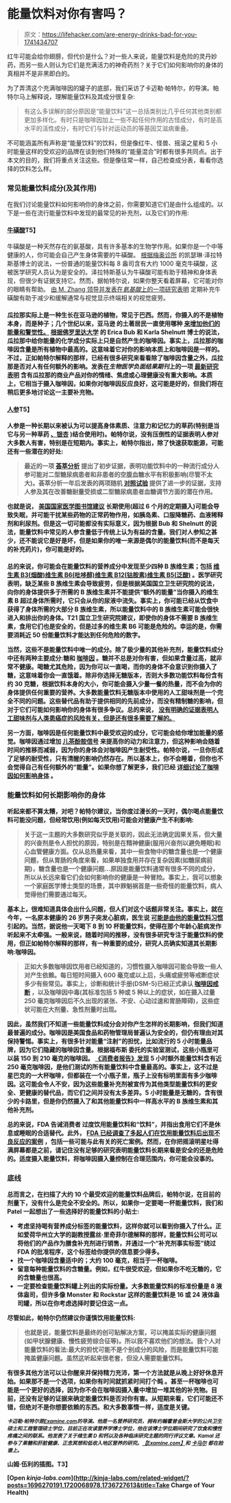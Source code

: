 # 能量饮料对你有害吗？

> 原文：<https://lifehacker.com/are-energy-drinks-bad-for-you-1741434707>

红牛可能会给你翅膀，但代价是什么？对一些人来说，能量饮料是危险的灵丹妙药，而另一些人则认为它们是充满活力的神奇药剂？关于它们如何影响你的身体的真相并不是非黑即白的。



为了弄清这个充满咖啡因的罐子的底部，我们采访了卡迈勒·帕特尔，的导演。帕特尔马上解释说，理解能量饮料及其成分很复杂:

> 有这么多误解的部分原因是“能量饮料”这一总括类别比几乎任何其他类别都更加多样化。有时只是咖啡因加上一些不起任何作用的古怪成分，有时是高水平的活性成分，有时它们与针对运动员的等基因艾滋病重叠。

不可能涵盖所有声称是“能量饮料”的饮料，但是像红牛、怪兽、摇滚之星和 5 小时能量这样的受欢迎的品牌在谈到他们特殊的“能量混合”时都有很多共同点。出于本文的目的，我们将重点关注这些。但是像往常一样，自己检查成分表，看看你选择的饮料怎么样。

### **常见能量饮料成分(及其作用)**

在我们讨论能量饮料如何影响你的身体之前，你需要知道它们是由什么组成的。以下是一些在流行能量饮料中发现的最常见的补充剂，以及它们的作用:

#### [**牛磺酸**](https://en.wikipedia.org/wiki/Taurine)T5】

牛磺酸是一种天然存在的氨基酸，具有许多基本的生物学作用。如果你是一个中等健康的人，你可能会自己产生身体需要的牛磺酸。 [根据梅奥诊所](http://www.mayoclinic.org/healthy-lifestyle/nutrition-and-healthy-eating/expert-answers/taurine/faq-20058177) 的凯瑟琳·泽拉特斯基博士的说法，一份普通的能量饮料每 8 盎司含有大约 1000 毫克牛磺酸，这被医学研究人员认为是安全的。泽拉特斯基认为牛磺酸可能有助于精神和身体表现，但很少有证据支持它。然而，据帕特尔说，如果你整天看着屏幕，它可能对你的眼睛有帮助。 [由 M. Zhang 领导并发表在*氨基酸*上的一项研究表明](http://link.springer.com/article/10.1007/s00726-003-0032-x) 定期补充牛磺酸有助于减少和缓解通常与视觉显示终端相关的视觉疲劳。

#### [](https://en.wikipedia.org/wiki/Guarana)

**瓜拉那实际上是一种生长在亚马逊的植物，常见于巴西。然而，你摄入的不是植物本身，而是种子；几个世纪以来，亚马逊 的土著居民一直使用哪种 [来增加他们的能量和警觉性。](http://www.ncbi.nlm.nih.gov/pmc/articles/PMC2887323/) [根据佛罗里达大学](https://edis.ifas.ufl.edu/fy1324) 的 Erica Bub 和 Karla Shelnutt 博士的说法，瓜拉那中给你能量的化学成分实际上只是自然产生的咖啡因。事实上，瓜拉那的咖啡因含量是所有植物中最高的。这意味着它对你的影响本质上和咖啡因是一样的。不过，正如帕特尔解释的那样，已经有很多研究来看看除了咖啡因含量之外，瓜拉那是否对人有任何额外的影响。发表在*生物医学负面结果期刊*上的一项 [最新研究表明](http://www.ncbi.nlm.nih.gov/pubmed/23706111) 含有瓜拉那的商业产品对你的情绪、焦虑或心理健康没有重大影响。本质上，它相当于摄入咖啡因，如果你对咖啡因反应良好，这可能是好的，但我们将在稍后更多地讨论这一主要补充物。** 

#### **[**人参**](https://en.wikipedia.org/wiki/Ginseng)T5】**

**人参是一种长期以来被认为可以提高身体素质、注意力和记忆力的草药(特别是当它与另一种草药 [、银杏](https://en.wikipedia.org/wiki/Ginkgo_biloba) )结合使用时)。帕特尔说，没有压倒性的证据表明人参对大多数人有害，特别是在短期内。事实上，帕特尔指出，除了快速获取能源，可能还有一些潜在的好处:** 

> **最近的一项 [荟萃分析](http://www.ncbi.nlm.nih.gov/pmc/articles/PMC4180277/) 提出了初步证据，表明功能饮料中的一种流行成分人参可能对二型糖尿病患者和非患者的空腹血糖水平有积极影响(尽管不太大)。荟萃分析一年后发表的两项随机 [对照试验](http://www.ncbi.nlm.nih.gov/pubmed/24456363) 提供了进一步的证据，支持人参及其在改善糖耐量受损或二型糖尿病患者血糖调节方面的潜在作用。**

**也就是说， [美国国家医学图书馆建议](https://www.nlm.nih.gov/medlineplus/druginfo/natural/1000.html) 长期使用(超过 6 个月的定期摄入)可能会导致失眠，并可能干扰某些药物的正常药物作用，如胰岛素、口服降糖药、血液稀释剂和利尿剂。但是这一切可能都没有实际意义，因为根据 Bub 和 Shelnutt 的说法，能量饮料中常见的人参含量低于传统上认为有益的含量。我们对人参知之甚少，还不能说它是好是坏，但是如果你的唯一来源是偶尔的能量饮料(而不是每天的补充药片)，你可能是好的。**

#### **[](https://en.wikipedia.org/wiki/B_vitamins)**

****总的来说，你可能会在能量饮料的营养成分中发现至少四种 B 族维生素；包括 [维生素 B3(烟酸)](https://en.wikipedia.org/wiki/Niacin)[维生素 B6(吡哆醇)](https://en.wikipedia.org/wiki/Vitamin_B6)[维生素 B12(钴胺素)](https://en.wikipedia.org/wiki/Vitamin_B12)[维生素 B5(泛酸)](https://en.wikipedia.org/wiki/Pantothenic_acid) 。医学研究表明，缺乏某些 B 族维生素会导致疲劳，但是根据美国国立卫生研究院的说法，向你的身体提供多于所需的 B 族维生素并不能提供“额外的能量”当你摄入的维生素 B 超过身体所需时，它只会从你的尿液中流失。事实上，你可能已经从饮食中获得了身体所需的大部分 B 族维生素，所以能量饮料中的 B 族维生素可能会很快进入和排出你的身体。T21 国立卫生研究院建议，即使你的身体不需要 B 族维生素，食用它们也是安全的，但是过多的维生素 B6 可能是危险的。幸运的是，你需要消耗近 50 份能量饮料才能达到任何危险的数字。****

****当然，这些不是能量饮料中唯一的成分。除了极少量的其他补充剂，能量饮料成分中还有两种主要成分:糖和 [咖啡因](https://en.wikipedia.org/wiki/Caffeine) 。糖并不总是对你有害，但如果含量过高，就非常不健康。喝糖尤其危险，因为你可以一直喝，而你的身体不会意识到你摄入了糖，这意味着你会一直饿着。除非你选择无糖版本，否则大多数功能饮料每份含有约 30 克糖，根据饮料本身的大小，你可能会摄入少量一餐的热量，而不会为你的身体提供任何重要的营养。大多数能量饮料无糖版本中使用的人工甜味剂是一个完全不同的问题。这些替代品有助于提供相同的先前成分，而没有精制糖的影响，但对于它们可能如何影响你的身体有很多争议。总的来说， [没有明确的证据表明人工甜味剂与人类患癌症的风险有关，但是还有很多需要了解的。](http://vitals.lifehacker.com/how-safe-are-artificial-sweeteners-really-1701310554)****

****另一方面，咖啡因是任何能量饮料中最受欢迎的成分，它可能会给你增加能量的感觉。咖啡因通过增加 [儿茶酚胺信号](http://www.researchgate.net/publication/11594086_Role_of_Catecholamine_Signaling_in_Brain_and_Nervous_System_Functions_New_Insights_from_Mouse_Molecular_Genetic_Study) 来提高你的动力和注意力，但这种影响会随着时间的推移而减弱，因为你的身体会对咖啡因产生耐受性。帕特尔说，一旦你形成了足够的耐受性，只有清醒的影响仍然存在。所以基本上，你不会睡着，但你也不会觉得自己有任何额外的“能量”。如果你想了解更多，我们已经 [详细讨论了咖啡因如何影响身体](https://lifehacker.com/what-caffeine-actually-does-to-your-brain-5585217) 。****

### ******能量饮料如何长期影响你的身体******

****听起来都不算太糟，对吧？帕特尔建议，当你度过漫长的一天时，偶尔喝点能量饮料可能没问题，但经常饮用(例如每天饮用)可能会对健康产生不利影响:****

> ****关于这一主题的大多数研究似乎是关联的，因此无法确定因果关系，但大量的兴奋剂是令人担忧的原因，特别是在精神健康(服用兴奋剂以避免睡眠)和心血管健康方面。仅从总热量来看，其中一些食物中的糖含量也是一个健康问题，但从胃肠的角度来看，如果单独食用并存在复杂因素(如糖尿病前期)，糖含量也是一个健康问题...原因是能量饮料通常有很多不同的成分，所以从长远来看它们会如何影响你的健康是一种冒险。事实上，我可以想象一个家庭医学博士类型的场景，其中罪魁祸首是一些奇怪的能量饮料，病人觉得他们需要通过每天。****

****基本上，很难知道具体会出什么问题，但人们对这个话题非常关注。事实上，就在今年，一名原本健康的 26 岁男子突发心脏病，医生说 [可能是由他的能量饮料习惯](http://www.livescience.com/49890-heart-attack-energy-drink.html) 引起的。当然，据说他一天喝下 8 到 10 杯能量饮料，使得在那个年龄心脏病发作听起来不太牵强。一般来说，随着时间的推移，没有很多研究专注于能量饮料的使用，但正如帕特尔解释的那样，有一种重要的成分，研究人员确实知道其长期影响:咖啡因。****

> ****正如大多数咖啡因饮用者已经知道的，习惯性摄入咖啡因可能会导致一些人对产生依赖。每日短时间摄入 600 毫克或以上后，头痛或疲劳等戒断症状多少有些常见。事实上，诊断和统计手册(DSM-5)已经正式承认 [咖啡因戒断](http://www.ncbi.nlm.nih.gov/pmc/articles/PMC4115451/) ，以及咖啡因中毒(其标准包括 5 种或 5 种以上的症状，如在摄入过量 250 毫克咖啡因后不久出现的紧张、不安、心动过速和胃肠障碍)，这些症状可能在大剂量、急性剂量时出现。****

****因此，虽然我们不知道一些能量饮料成分会对你产生怎样的长期影响，但我们知道最普遍的成分。咖啡因是美国食品和药物管理局普遍认为安全的，但仍有理由对其保持警惕。事实上，有很多针对能量“注射”的担忧，比如流行的 5 小时能量品牌，因为它们隐藏的咖啡因含量。根据福布斯 委托的实验室测试，这些小瓶里可以装 150 到 210 毫克的咖啡因。 [《消费者报告》发现](http://www.consumerreports.org/cro/magazine/2012/12/the-buzz-on-energy-drink-caffeine/index.htm) 5 小时额外能量饮料含有近 250 毫克咖啡因，是他们测试的所有能量饮料中含量最高的。事实上，这不过是星巴克的一大杯咖啡，但都装在一个小瓶子里，瓶子上没有标明里面有多少咖啡因。这可能会令人不安，因为这些能量补充剂被宣传为其他类型能量饮料的更安全、更健康的替代品，而它们之间并没有太多差异。5 小时能量是无糖的，含有很少的卡路里，但是你仍然摄入了和其他能量饮料中一样高水平的 B 族维生素和其他补充剂。****

****总的来说，FDA 告诫消费者 过度饮用能量饮料和“饮料”，并指出食用它们不是休息或睡眠的合适替代。此外， [FDA 已经调查了多起人们在饮用能量饮料后出现不良反应的案例](http://www.fda.gov/downloads/AboutFDA/CentersOffices/OfficeofFoods/CFSAN/CFSANFOIAElectronicReadingRoom/UCM328270.pdf) ，包括一些可能与此有关的死亡案例。然而，在你把摇滚明星吐得满屏幕都是之前，请记住没有足够的研究表明能量饮料长期来看是安全的还是危险的。适度摄入能量饮料，将咖啡因摄入量控制在合理范围内，你可能会没事的。****

### ******底线******

****总而言之，在扫描了大约 10 个最受欢迎的能量饮料品牌后，帕特尔说，在目前的剂量下，没有什么是完全不安全的。所以，如果你一定要喝一杯能量饮料，我们和 Patel 一起想出了一些选择好的能量饮料的小贴士:****

*   ****考虑坚持喝有营养成分标签的能量饮料，这样你就可以看到你摄入了什么。正如爱荷华州立大学的副教授露丝·里奇菲尔德解释的那样，能量饮料公司可以将他们的产品作为膳食补充剂进行销售，并通过一个“补充剂事实标签”绕过 FDA 的批准程序，这个标签给你提供的信息要少得多。****
*   ****找一个咖啡因含量适中的；大约 100 毫克，相当于一杯咖啡。****
*   ****留意每种能量饮料的含糖量。例如，红牛很受欢迎，但如果你不吃无糖的，它的含糖量也很高。****
*   ****一定要检查能量饮料罐上列出的实际份量。大多数能量饮料的标准份量是 8 液体盎司，但许多像 Monster 和 Rockstar 这样的能量饮料是 16 或 24 液体盎司罐，所以在你考虑选择时要记住这一点。****

****尽管如此，帕特尔仍然建议你谨慎饮用能量饮料:****

> ****也就是说，能量饮料是最终的创可贴解决方案，可以掩盖实际的健康问题(如甲状腺健康、慢性疲劳综合征等)。所以我不喜欢他们的想法。我个人对能量饮料的看法:最大的担忧可能不是个别成分的风险，而是能量饮料可能掩盖健康问题。虽然这听起来很老套，但没人需要能量饮料。****

****有很多其他方法可以让你醒来并保持精力充沛，第一个方法就是从晚上好好休息开始。如果那不是一个选项，如果你有时间就抓紧时间打个盹 。甚至一杯咖啡也可能是一个更好的选择，因为你不会在咖啡因摄入量中增加一堆其他的补充物。目前，还没有足够的证据来确定能量饮料是否对你有害。从短期来看，它们可能还不错，但绝对不是你想要依赖的东西。和大多数事情一样，适度是关键。****

*****<small>卡迈勒·帕特尔是</small>*[*<small>Examine.com</small>*](http://examine.com/)*<small>的导演。他是一名营养研究员，拥有约翰霍普金斯大学的公共卫生硕士和工商管理硕士学位，目前正在攻读营养学博士学位，他在该博士学位期间研究了饮食和慢性疼痛之间的联系。他发表了关于维生素 D 和钙以及各种临床研究主题的同行评议文章。Kamal 还参与了果糖和肝脏健康、正念冥想和低收入地区营养的研究。</small>*[*<small>【Examine.com】</small>*](https://www.facebook.com/Examinecom)*<small>和</small>* [*<small>卡马尔</small>*](https://www.facebook.com/mirandajuly) *<small>都在脸谱上。</small>*****

****山姆·伍利的插图。T3】****

****[Open *kinja-labs.com*](http://kinja-labs.com/related-widget/?posts=1696270191,1720068978,1736727613&title=Take Charge of Your Health)****